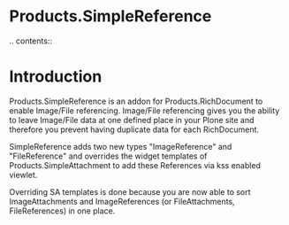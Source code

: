 Products.SimpleReference
========================



.. contents::


Introduction
============

Products.SimpleReference is an addon for Products.RichDocument to enable
Image/File referencing. Image/File referencing gives you the ability to leave
Image/File data at one defined place in your Plone site and therefore you
prevent having duplicate data for each RichDocument.

SimpleReference adds two new types "ImageReference" and "FileReference"
and overrides the widget templates of Products.SimpleAttachment to add these
References via kss enabled viewlet.

Overriding SA templates is done because you are now able to sort ImageAttachments
and ImageReferences (or FileAttachments, FileReferences) in one place.
